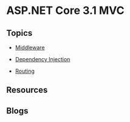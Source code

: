 # ASP.NET Core 3.1 MVC

## Topics

* [Middleware](https://docs.microsoft.com/es-es/aspnet/core/fundamentals/middleware/?view=aspnetcore-3.1)

* [Dependency Injection](./Doc/DependencyInjection/dependencyInjection.md)

* [Routing](https://docs.microsoft.com/es-es/aspnet/core/fundamentals/routing?view=aspnetcore-5.0)



## Resources


## Blogs
